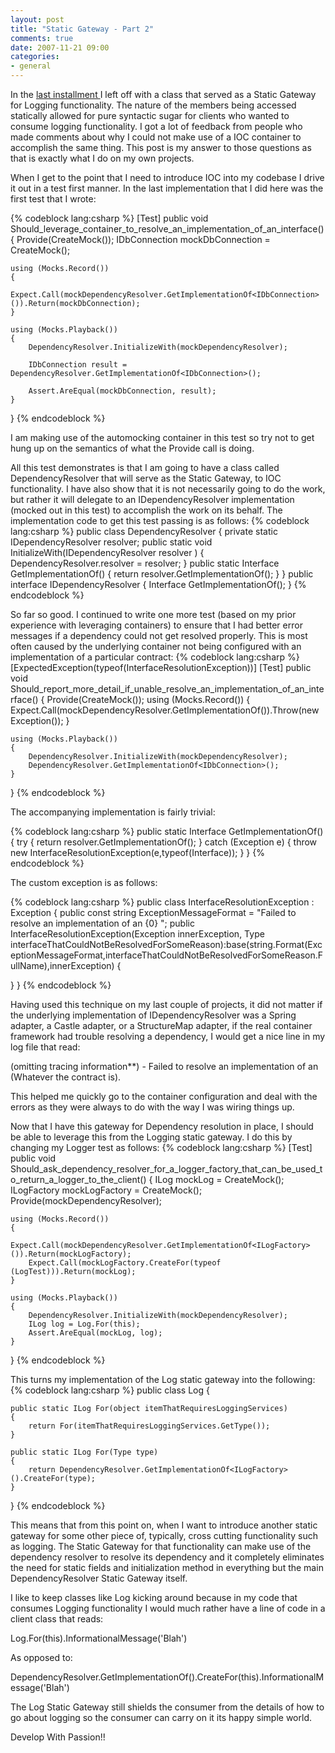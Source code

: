 ```yaml
---
layout: post
title: "Static Gateway - Part 2"
comments: true
date: 2007-11-21 09:00
categories:
- general
---
```


In the [last installment ](http://blog.developwithpassion.com/TheStaticGatewayPattern.aspx)I left off with a class that served as a Static Gateway for Logging functionality. The nature of the members being accessed statically allowed for pure syntactic sugar for clients who wanted to consume logging functionality. I got a lot of feedback from people who made comments about why I could not make use of a IOC container to accomplish the same thing. This post is my answer to those questions as that is exactly what I do on my own projects.

When I get to the point that I need to introduce IOC into my codebase I drive it out in a test first manner. In the last implementation that I did here was the first test that I wrote:

 
{% codeblock lang:csharp %}
[Test]
public void Should_leverage_container_to_resolve_an_implementation_of_an_interface()
{
    Provide<IDependencyContainer>(CreateMock<IDependencyResolver>());
    IDbConnection mockDbConnection = CreateMock<IDbConnection>();

    using (Mocks.Record())
    {
        Expect.Call(mockDependencyResolver.GetImplementationOf<IDbConnection>()).Return(mockDbConnection);
    }

    using (Mocks.Playback())
    {
        DependencyResolver.InitializeWith(mockDependencyResolver);

        IDbConnection result = DependencyResolver.GetImplementationOf<IDbConnection>();

        Assert.AreEqual(mockDbConnection, result);
    }    
}
{% endcodeblock %}






I am making use of the automocking container in this test so try not to get hung up on the semantics of what the Provide<IDependencyResolver> call is doing.

All this test demonstrates is that I am going to have a class called DependencyResolver that will serve as the Static Gateway, to IOC functionality. I have also show that it is not necessarily going to do the work, but rather it will delegate to an IDependencyResolver implementation (mocked out in this test) to accomplish the work on its behalf. The implementation code to get this test passing is as follows: 
{% codeblock lang:csharp %}
public class DependencyResolver 
{
  private static IDependencyResolver resolver;
  public static void InitializeWith(IDependencyResolver resolver ) 
  {
    DependencyResolver.resolver = resolver;
  }
  public static Interface GetImplementationOf<Interface>() 
  {
    return resolver.GetImplementationOf<Interface>();
  }
}
public interface IDependencyResolver { Interface GetImplementationOf<Interface>(); }
{% endcodeblock %}


So far so good. I continued to write one more test (based on my prior experience with leveraging containers) to ensure that I had better error messages if a dependency could not get resolved properly. This is most often caused by the underlying container not being configured with an implementation of a particular contract: 
{% codeblock lang:csharp %}
[ExpectedException(typeof(InterfaceResolutionException))]
[Test]
public void Should_report_more_detail_if_unable_resolve_an_implementation_of_an_interface()
{
    Provide<IDependencyResolver>(CreateMock<IDependencyResolver>());
    using (Mocks.Record())
    {
        Expect.Call(mockDependencyResolver.GetImplementationOf<IDbConnection>()).Throw(new Exception());
    }

    using (Mocks.Playback())
    {
        DependencyResolver.InitializeWith(mockDependencyResolver);
        DependencyResolver.GetImplementationOf<IDbConnection>();
    }
}
{% endcodeblock %}


The accompanying implementation is fairly trivial:

 
{% codeblock lang:csharp %}
public static Interface GetImplementationOf<Interface>()
{
    try
    {
        return resolver.GetImplementationOf<Interface>();
    }
    catch (Exception e)
    {
        throw new InterfaceResolutionException(e,typeof(Interface));
    }
}
{% endcodeblock %}


The custom exception is as follows:

 
{% codeblock lang:csharp %}
public class InterfaceResolutionException : Exception 
{
  public const string ExceptionMessageFormat = "Failed to resolve an implementation of an {0} "; 
  public InterfaceResolutionException(Exception innerException, Type interfaceThatCouldNotBeResolvedForSomeReason):base(string.Format(ExceptionMessageFormat,interfaceThatCouldNotBeResolvedForSomeReason.FullName),innerException) 
  {

  }
}
{% endcodeblock %}


Having used this technique on my last couple of projects, it did not matter if the underlying implementation of IDependencyResolver was a Spring adapter, a Castle adapter, or a StructureMap adapter, if the real container framework had trouble resolving a dependency, I would get a nice line in my log file that read:

(omitting tracing information**) - Failed to resolve an implementation of an (Whatever the contract is).

This helped me quickly go to the container configuration and deal with the errors as they were always to do with the way I was wiring things up.

Now that I have this gateway for Dependency resolution in place, I should be able to leverage this from the Logging static gateway. I do this by changing my Logger test as follows: 
{% codeblock lang:csharp %}
[Test]
public void Should_ask_dependency_resolver_for_a_logger_factory_that_can_be_used_to_return_a_logger_to_the_client()
{
    ILog mockLog = CreateMock<ILog>();
    ILogFactory mockLogFactory = CreateMock<ILogFactory>();
    Provide<IDependencyResolver>(mockDependencyResolver);

    using (Mocks.Record())
    {
        Expect.Call(mockDependencyResolver.GetImplementationOf<ILogFactory>()).Return(mockLogFactory);
        Expect.Call(mockLogFactory.CreateFor(typeof (LogTest))).Return(mockLog);
    }

    using (Mocks.Playback())
    {
        DependencyResolver.InitializeWith(mockDependencyResolver);
        ILog log = Log.For(this);
        Assert.AreEqual(mockLog, log);
    }
}
{% endcodeblock %}


This turns my implementation of the Log static gateway into the following: 
{% codeblock lang:csharp %}
public class Log
{

    public static ILog For(object itemThatRequiresLoggingServices)
    {
        return For(itemThatRequiresLoggingServices.GetType());
    }

    public static ILog For(Type type)
    {
        return DependencyResolver.GetImplementationOf<ILogFactory>().CreateFor(type);
    }
}
{% endcodeblock %}


This means that from this point on, when I want to introduce another static gateway for some other piece of, typically, cross cutting functionality such as logging. The Static Gateway for that functionality can make use of the dependency resolver to resolve its dependency and it completely eliminates the need for static fields and initialization method in everything but the main DependencyResolver Static Gateway itself.

I like to keep classes like Log kicking around because in my code that consumes Logging functionality I would much rather have a line of code in a client class that reads:

Log.For(this).InformationalMessage('Blah')

As opposed to:

DependencyResolver.GetImplementationOf<ILogFactory>().CreateFor(this).InformationalMessage('Blah')

The Log Static Gateway still shields the consumer from the details of how to go about logging so the consumer can carry on it its happy simple world.

Develop With Passion!!




